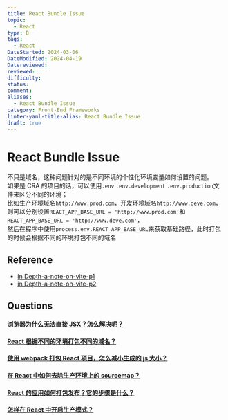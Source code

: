 ```yaml
---
title: React Bundle Issue
topic:
  - React
type: D
tags:
  - React
DateStarted: 2024-03-06
DateModified: 2024-04-19
Datereviewed: 
reviewed: 
difficulty: 
status: 
comment: 
aliases:
  - React Bundle Issue
category: Front-End Frameworks
linter-yaml-title-alias: React Bundle Issue
draft: true
---
```


# React Bundle Issue

不只是域名，这种问题针对的是不同环境的个性化环境变量如何设置的问题。  
如果是 CRA 的项目的话，可以使用`.env` `.env.development` `.env.production`文件来区分不同的环境；  
比如生产环境域名`http://www.prod.com`，开发环境域名`http://www.deve.com`，  
则可以分别设置`REACT_APP_BASE_URL = 'http://www.prod.com'`和`REACT_APP_BASE_URL = 'http://www.deve.com'`，  
然后在程序中使用`process.env.REACT_APP_BASE_URL`来获取基础路径，此时打包的时候会根据不同的环境打包不同的域名

## Reference

- [in Depth-a-note-on-vite-p1](https://angularindepth.com/posts/1318/a-note-on-vite-a-very-fast-dev-build-tool)
- [in Depth-a-note-on-vite-p2](https://angularindepth.com/posts/1327/a-note-on-vite-a-very-fast-dev-build-tool-ii)

## Questions

#### [浏览器为什么无法直接 JSX？怎么解决呢？](https://github.com/haizlin/fe-interview/issues/624)

#### [React 根据不同的环境打包不同的域名？](https://github.com/haizlin/fe-interview/issues/882)

#### [使用 webpack 打包 React 项目，怎么减小生成的 js 大小？](https://github.com/haizlin/fe-interview/issues/881)

#### [在 React 中如何去除生产环境上的 sourcemap？](https://github.com/haizlin/fe-interview/issues/842)

#### [React 的应用如何打包发布？它的步骤是什么？](https://github.com/haizlin/fe-interview/issues/827)

#### [怎样在 React 中开启生产模式？](https://github.com/haizlin/fe-interview/issues/793)









